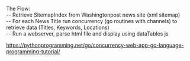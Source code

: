 The Flow:  
-- Retrieve SitemapIndex from Washingtonpost news site (xml sitemap)  
-- For each News Title run concurrency (go routines with channels) to retrieve data (Titles, Keywords, Locations)  
-- Run a webserver, parse html file and display using dataTables js  

https://pythonprogramming.net/go/concurrency-web-app-go-language-programming-tutorial/
